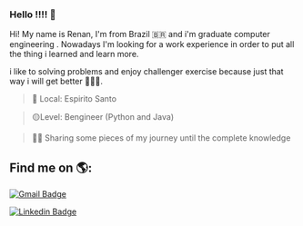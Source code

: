### Hello !!!! 👋

Hi! My name is Renan, I'm from Brazil 🇧🇷 and i'm graduate computer engineering . Nowadays I'm looking for a work experience in order to put all the thing i learned and learn more.

i like to solving problems and enjoy challenger exercise because just that way i will get better 💪🏅🎯.
 
>  📍     Local:  Espirito Santo 

>🟡Level:   Bengineer (Python and Java)

> 👨‍💻 Sharing some pieces of my journey until the complete knowledge

 Find me on 🌎:
-   

[![Gmail Badge](https://img.shields.io/badge/-renanawesome14@gmail.com-F70202?style=flat-square&logo=Gmail&logoColor=white&link=renanawesome14@gmail.com)](mailto:renanawesome14@gmail.com)        

[![Linkedin Badge](https://img.shields.io/badge/-LinkedIn-orange?style=flat-square&logo=Linkedin&logoColor=white&link=https://www.linkedin.com/in/renan-lameu-1862731b9/)](https://www.linkedin.com/in/renan-lameu-1862731b9//)
